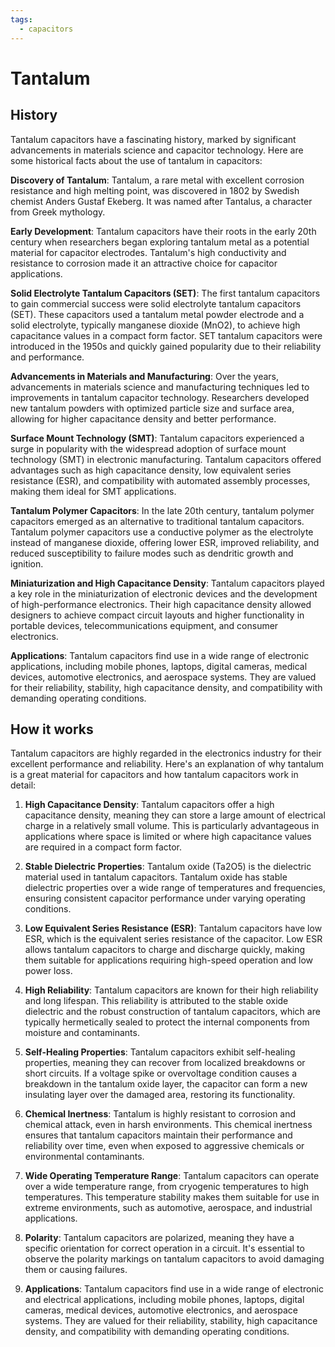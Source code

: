 ```yaml
---
tags:
  - capacitors
---
```



# Tantalum

## History

Tantalum capacitors have a fascinating history, marked by significant advancements in materials science and capacitor technology. Here are some historical facts about the use of tantalum in capacitors:

**Discovery of Tantalum**: Tantalum, a rare metal with excellent corrosion resistance and high melting point, was discovered in 1802 by Swedish chemist Anders Gustaf Ekeberg. It was named after Tantalus, a character from Greek mythology.

**Early Development**: Tantalum capacitors have their roots in the early 20th century when researchers began exploring tantalum metal as a potential material for capacitor electrodes. Tantalum's high conductivity and resistance to corrosion made it an attractive choice for capacitor applications.

**Solid Electrolyte Tantalum Capacitors (SET)**: The first tantalum capacitors to gain commercial success were solid electrolyte tantalum capacitors (SET). These capacitors used a tantalum metal powder electrode and a solid electrolyte, typically manganese dioxide (MnO2), to achieve high capacitance values in a compact form factor. SET tantalum capacitors were introduced in the 1950s and quickly gained popularity due to their reliability and performance.

**Advancements in Materials and Manufacturing**: Over the years, advancements in materials science and manufacturing techniques led to improvements in tantalum capacitor technology. Researchers developed new tantalum powders with optimized particle size and surface area, allowing for higher capacitance density and better performance.

**Surface Mount Technology (SMT)**: Tantalum capacitors experienced a surge in popularity with the widespread adoption of surface mount technology (SMT) in electronic manufacturing. Tantalum capacitors offered advantages such as high capacitance density, low equivalent series resistance (ESR), and compatibility with automated assembly processes, making them ideal for SMT applications.

**Tantalum Polymer Capacitors**: In the late 20th century, tantalum polymer capacitors emerged as an alternative to traditional tantalum capacitors. Tantalum polymer capacitors use a conductive polymer as the electrolyte instead of manganese dioxide, offering lower ESR, improved reliability, and reduced susceptibility to failure modes such as dendritic growth and ignition.

**Miniaturization and High Capacitance Density**: Tantalum capacitors played a key role in the miniaturization of electronic devices and the development of high-performance electronics. Their high capacitance density allowed designers to achieve compact circuit layouts and higher functionality in portable devices, telecommunications equipment, and consumer electronics.

**Applications**: Tantalum capacitors find use in a wide range of electronic applications, including mobile phones, laptops, digital cameras, medical devices, automotive electronics, and aerospace systems. They are valued for their reliability, stability, high capacitance density, and compatibility with demanding operating conditions.

## How it works

Tantalum capacitors are highly regarded in the electronics industry for their excellent performance and reliability. Here's an explanation of why tantalum is a great material for capacitors and how tantalum capacitors work in detail:

1. **High Capacitance Density**: Tantalum capacitors offer a high capacitance density, meaning they can store a large amount of electrical charge in a relatively small volume. This is particularly advantageous in applications where space is limited or where high capacitance values are required in a compact form factor.

2. **Stable Dielectric Properties**: Tantalum oxide (Ta2O5) is the dielectric material used in tantalum capacitors. Tantalum oxide has stable dielectric properties over a wide range of temperatures and frequencies, ensuring consistent capacitor performance under varying operating conditions.

3. **Low Equivalent Series Resistance (ESR)**: Tantalum capacitors have low ESR, which is the equivalent series resistance of the capacitor. Low ESR allows tantalum capacitors to charge and discharge quickly, making them suitable for applications requiring high-speed operation and low power loss.

4. **High Reliability**: Tantalum capacitors are known for their high reliability and long lifespan. This reliability is attributed to the stable oxide dielectric and the robust construction of tantalum capacitors, which are typically hermetically sealed to protect the internal components from moisture and contaminants.

5. **Self-Healing Properties**: Tantalum capacitors exhibit self-healing properties, meaning they can recover from localized breakdowns or short circuits. If a voltage spike or overvoltage condition causes a breakdown in the tantalum oxide layer, the capacitor can form a new insulating layer over the damaged area, restoring its functionality.

6. **Chemical Inertness**: Tantalum is highly resistant to corrosion and chemical attack, even in harsh environments. This chemical inertness ensures that tantalum capacitors maintain their performance and reliability over time, even when exposed to aggressive chemicals or environmental contaminants.

7. **Wide Operating Temperature Range**: Tantalum capacitors can operate over a wide temperature range, from cryogenic temperatures to high temperatures. This temperature stability makes them suitable for use in extreme environments, such as automotive, aerospace, and industrial applications.

8. **Polarity**: Tantalum capacitors are polarized, meaning they have a specific orientation for correct operation in a circuit. It's essential to observe the polarity markings on tantalum capacitors to avoid damaging them or causing failures.

9. **Applications**: Tantalum capacitors find use in a wide range of electronic and electrical applications, including mobile phones, laptops, digital cameras, medical devices, automotive electronics, and aerospace systems. They are valued for their reliability, stability, high capacitance density, and compatibility with demanding operating conditions.
